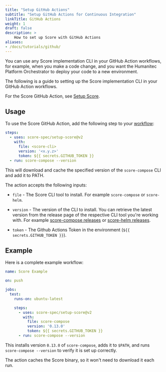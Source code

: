 ```yaml
---
title: "Setup GitHub Actions"
subtitle: "Setup GitHub Actions for Continuous Integration"
linkTitle: GitHub Actions
weight: 1
draft: false
description: >
    How to set up Score with GitHub Actions
aliases:
- /docs/tutorials/github/
---
```


You can use any Score implementation CLI in your GitHub Action workflows, for example, when you make a code change, and you want the Humanitec Platform Orchestrator to deploy your code to a new environment.

The following is a guide to setting up the Score implementation CLI in your GitHub Action workflows.

For the Score GitHub Action, see [Setup Score](https://github.com/score-spec/setup-score).

## Usage

To use the Score GitHub Action, add the following step to your [workflow](https://docs.github.com/en/actions/using-workflows/about-workflows):

```yaml
steps:
  - uses: score-spec/setup-score@v2
    with:
      file: <score-cli>
      version: '<x.y.z>'
      token: ${{ secrets.GITHUB_TOKEN }}
  - run: score-compose --version
```

This will download and cache the specified version of the `score-compose` CLI and add it to PATH.

The action accepts the following inputs:

- `file` - The Score CLI tool to install. For example `score-compose` or `score-helm`.

- `version` - The version of the CLI to install. You can retrieve the latest version from the release page of the respective CLI tool you're working with. For example [score-compose releases](https://github.com/score-spec/score-compose/releases) or [score-helm releases](https://github.com/score-spec/score-helm/releases).

- `token` - The Github Actions Token in the environment (`${{ secrets.GITHUB_TOKEN }}`).

## Example

Here is a complete example workflow:

```yaml
name: Score Example

on: push

jobs:
  test:
    runs-on: ubuntu-latest

    steps:
      - uses: score-spec/setup-score@v2
        with:
          file: score-compose
          version: '0.13.0'
          token: ${{ secrets.GITHUB_TOKEN }}
      - run: score-compose --version
```

This installs version `0.13.0` of `score-compose`, adds it to `$PATH`, and runs `score-compose --version` to verify it is set up correctly.

The action caches the Score binary, so it won't need to download it each run.
